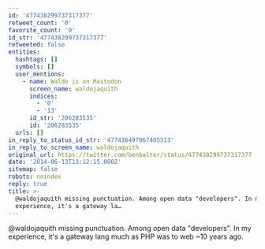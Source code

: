 ```yaml
---
id: '477438299737317377'
retweet_count: '0'
favorite_count: '0'
id_str: '477438299737317377'
retweeted: false
entities:
  hashtags: []
  symbols: []
  user_mentions:
    - name: Waldo is on Mastodon
      screen_name: waldojaquith
      indices:
        - '0'
        - '13'
      id_str: '206283535'
      id: '206283535'
  urls: []
in_reply_to_status_id_str: '477436497067405313'
in_reply_to_screen_name: waldojaquith
original_url: https://twitter.com/benbalter/status/477438299737317377
date: '2014-06-13T13:12:15.000Z'
sitemap: false
robots: noindex
reply: true
title: >-
  @waldojaquith missing punctuation. Among open data "developers". In my
  experience, it's a gateway la…
---
```


@waldojaquith missing punctuation. Among open data "developers". In my experience, it's a gateway lang much as PHP was to web ~10 years ago.